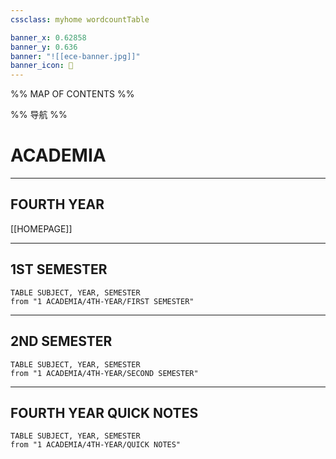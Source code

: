 ```yaml
---
cssclass: myhome wordcountTable

banner_x: 0.62858
banner_y: 0.636
banner: "![[ece-banner.jpg]]"
banner_icon: 📔
---
```


%% MAP OF CONTENTS %%

%% 导航 %%

# ACADEMIA
---
## FOURTH YEAR
[[HOMEPAGE]]

---

## 1ST SEMESTER
```dataview
TABLE SUBJECT, YEAR, SEMESTER
from "1 ACADEMIA/4TH-YEAR/FIRST SEMESTER"
```
---
## 2ND SEMESTER
```dataview
TABLE SUBJECT, YEAR, SEMESTER
from "1 ACADEMIA/4TH-YEAR/SECOND SEMESTER"
```

---
## FOURTH YEAR QUICK NOTES
```dataview
TABLE SUBJECT, YEAR, SEMESTER
from "1 ACADEMIA/4TH-YEAR/QUICK NOTES"
```